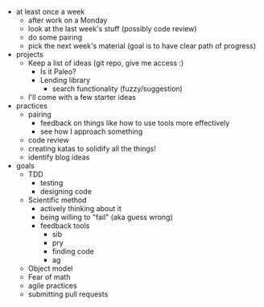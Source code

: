 * at least once a week
  * after work on a Monday
  * look at the last week's stuff (possibly code review)
  * do some pairing
  * pick the next week's material (goal is to have clear path of progress)
* projects
  * Keep a list of ideas (git repo, give me access :)
    * Is it Paleo?
    * Lending library
      * search functionality (fuzzy/suggestion)
  * I'll come with a few starter ideas
* practices
  * pairing
    * feedback on things like how to use tools more effectively
    * see how I approach something
  * code review
  * creating katas to solidify all the things!
  * identify blog ideas
* goals
  * TDD
    * testing
    * designing code
  * Scientific method
    * actively thinking about it
    * being willing to "fail" (aka guess wrong)
    * feedback tools
      * sib
      * pry
      * finding code
      * ag
  * Object model
  * Fear of math
  * agile practices
  * submitting pull requests
